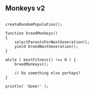 ## Monkeys v2

<pre><code data-trim lang="javascript">
createRandomPopulation();

function breedMonkeys()
{
    selectParentsForNextGeneration();
    yield breedNextGeneration();
}

while ( bestFitness() !== 0 ) {
	breedMonkeys();

    // Do something else perhaps?
}

println( 'done!' );
</code></pre>